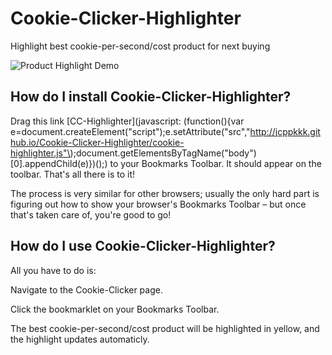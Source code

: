 # Cookie-Clicker-Highlighter


Highlight best cookie-per-second/cost product for next buying

![Product Highlight Demo](http://i.imgur.com/muxXYeL.png)

## How do I install Cookie-Clicker-Highlighter?

Drag this link [CC-Highlighter](javascript: (function(\){var e=document.createElement("script"\);e.setAttribute("src","http://jcppkkk.github.io/Cookie-Clicker-Highlighter/cookie-highlighter.js"\);document.getElementsByTagName("body"\)[0].appendChild(e\)}\)(\);) to your Bookmarks Toolbar. It should appear on the toolbar.
That's all there is to it!

The process is very similar for other browsers; usually the only hard part is figuring out how to show your browser's Bookmarks Toolbar – but once that's taken care of, you're good to go!

## How do I use Cookie-Clicker-Highlighter?

All you have to do is:

Navigate to the Cookie-Clicker page.

Click the bookmarklet on your Bookmarks Toolbar.

The best cookie-per-second/cost product will be highlighted in yellow, and the highlight updates automaticly.

